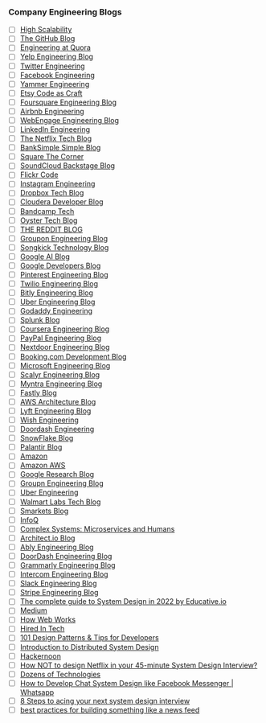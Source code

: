 ### Company Engineering Blogs
* [ ] [High Scalability](http://highscalability.com/)
* [ ] [The GitHub Blog](https://github.com/blog/category/engineering)
* [ ] [Engineering at Quora](http://engineering.quora.com/)
* [ ] [Yelp Engineering Blog](http://engineeringblog.yelp.com/)
* [ ] [Twitter Engineering](https://engineering.twitter.com/)
* [ ] [Facebook Engineering](https://www.facebook.com/Engineering)
* [ ] [Yammer Engineering](http://eng.yammer.com/blog/)
* [ ] [Etsy Code as Craft](http://codeascraft.com/)
* [ ] [Foursquare Engineering Blog](http://engineering.foursquare.com/)
* [ ] [Airbnb Engineering](http://nerds.airbnb.com/)
* [ ] [WebEngage Engineering Blog](http://engineering.webengage.com/)
* [ ] [LinkedIn Engineering](http://engineering.linkedin.com/blog)
* [ ] [The Netflix Tech Blog](http://techblog.netflix.com/)
* [ ] [BankSimple Simple Blog](https://www.simple.com/engineering/)
* [ ] [Square The Corner](http://corner.squareup.com/)
* [ ] [SoundCloud Backstage Blog](https://developers.soundcloud.com/blog/)
* [ ] [Flickr Code](http://code.flickr.net/)
* [ ] [Instagram Engineering](http://instagram-engineering.tumblr.com/)
* [ ] [Dropbox Tech Blog](https://tech.dropbox.com/)
* [ ] [Cloudera Developer Blog](http://blog.cloudera.com/)
* [ ] [Bandcamp Tech](http://bandcamptech.wordpress.com/)
* [ ] [Oyster Tech Blog](http://tech.oyster.com/)
* [ ] [THE REDDIT BLOG](http://www.redditblog.com/)
* [ ] [Groupon Engineering Blog](https://engineering.groupon.com/)
* [ ] [Songkick Technology Blog](http://devblog.songkick.com/)
* [ ] [Google AI Blog](https://ai.googleblog.com/)
* [ ] [Google Developers Blog](https://developers.googleblog.com/)
* [ ] [Pinterest Engineering Blog](http://engineering.pinterest.com/)
* [ ] [Twilio Engineering Blog](http://www.twilio.com/engineering)
* [ ] [Bitly Engineering Blog](http://word.bitly.com/)
* [ ] [Uber Engineering Blog](https://eng.uber.com/)
* [ ] [Godaddy Engineering](http://engineering.godaddy.com/)
* [ ] [Splunk Blog](http://blogs.splunk.com/)
* [ ] [Coursera Engineering Blog](https://building.coursera.org/)
* [ ] [PayPal Engineering Blog](https://www.paypal-engineering.com/)
* [ ] [Nextdoor Engineering Blog](https://engblog.nextdoor.com/)
* [ ] [Booking.com Development Blog](https://blog.booking.com/)
* [ ] [Microsoft Engineering Blog](https://engineering.microsoft.com/)
* [ ] [Scalyr Engineering Blog](https://blog.scalyr.com/)
* [ ] [Myntra Engineering Blog](https://medium.com/myntra-engineering)
* [ ] [Fastly Blog](https://www.fastly.com/blog/)
* [ ] [AWS Architecture Blog](https://aws.amazon.com/blogs/architecture/)
* [ ] [Lyft Engineering Blog](https://eng.lyft.com/)
* [ ] [Wish Engineering](https://medium.com/wish-engineering)
* [ ] [Doordash Engineering](https://doordash.engineering/)
* [ ] [SnowFlake Blog](https://community.snowflake.com/s/blog)
* [ ] [Palantir Blog](https://medium.com/palantir/tech/home)
* [ ] [Amazon](https://developer.amazon.com/blogs)
* [ ] [Amazon AWS](https://aws.amazon.com/blogs/)
* [ ] [Google Research Blog](http://googleresearch.blogspot.com/)
* [ ] [Groupn Engineering Blog](https://engineering.groupon.com/)
* [ ] [Uber Engineering](https://eng.uber.com/)
* [ ] [Walmart Labs Tech Blog](https://medium.com/walmartlabs)
* [ ] [Smarkets Blog](https://smarketshq.com/)
* [ ] [InfoQ](https://www.infoq.com/)
* [ ] [Complex Systems: Microservices and Humans](https://www.youtube.com/watch?v=E8A3Yn2Vjx8)
* [ ] [Architect.io Blog](https://www.architect.io/blog)
* [ ] [Ably Engineering Blog](https://ably.com/blog)
* [ ] [DoorDash Engineering Blog](https://doordash.engineering/blog/)
* [ ] [Grammarly Engineering Blog](https://www.grammarly.com/blog/engineering/)
* [ ] [Intercom Engineering Blog](https://www.intercom.com/blog/engineering)
* [ ] [Slack Engineering Blog](https://slack.engineering/)
* [ ] [Stripe Engineering Blog](https://stripe.com/blog/engineering)
* [ ] [The complete guide to System Design in 2022 by Educative.io](https://www.educative.io/blog/complete-guide-to-system-design)
* [ ] [Medium](https://medium.com/system-design-blog-system-design-concepts)
* [ ] [How Web Works](https://github.com/vasanthk/how-web-works)
* [ ] [Hired In Tech](https://www.hiredintech.com/courses/system-design)
* [ ] [101 Design Patterns & Tips for Developers](https://sourcemaking.com/design-patterns-and-tips)
* [ ] [Introduction to Distributed System Design](https://www.hpcs.cs.tsukuba.ac.jp/~tatebe/lecture/h23/dsys/dsd-tutorial.html)
* [ ] [Hackernoon](https://hackernoon.com/anatomy-of-a-system-design-interview-4cb57d75a53f)
* [ ] [How NOT to design Netflix in your 45-minute System Design Interview?](https://hackernoon.com/how-not-to-design-netflix-in-your-45-minute-system-design-interview-64953391a054)
* [ ] [Dozens of Technologies](https://instagram-engineering.com/what-powers-instagram-hundreds-of-instances-dozens-of-technologies-adf2e22da2ad)
* [ ] [How to Develop Chat System Design like Facebook Messenger | Whatsapp](https://www.cronj.com/blog/how-to-develop-chat-system-design-like-facebook-messenger/)
* [ ] [8 Steps to acing your next system design interview](https://www.hackerearth.com/blog/developers/8-steps-to-acing-your-next-system-design-interview/)
* [ ] [best practices for building something like a news feed](https://www.quora.com/Software-Engineering-Best-Practices/What-are-the-best-practices-for-building-something-like-a-news-feed)